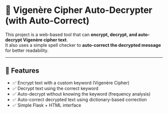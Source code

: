# 🔐 Vigenère Cipher Auto-Decrypter (with Auto-Correct)

This project is a web-based tool that can **encrypt, decrypt, and auto-decrypt Vigenère cipher text**.  
It also uses a simple spell checker to **auto-correct the decrypted message** for better readability.

---

## 🚀 Features
- ✅ Encrypt text with a custom keyword (Vigenère Cipher)  
- ✅ Decrypt text using the correct keyword  
- ✅ Auto-decrypt without knowing the keyword (frequency analysis)  
- ✅ Auto-correct decrypted text using dictionary-based correction  
- ✅ Simple Flask + HTML interface  
